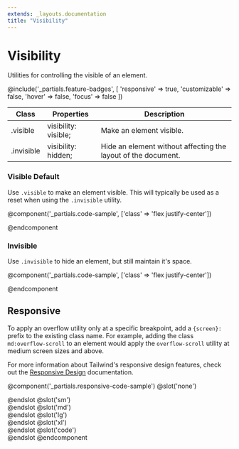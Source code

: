 ```yaml
---
extends: _layouts.documentation
title: "Visibility"
---
```


# Visibility


<div class="text-xl text-slate-light mb-4">
    Utilities for controlling the visible of an element.
</div>

@include('_partials.feature-badges', [
    'responsive' => true,
    'customizable' => false,
    'hover' => false,
    'focus' => false
])

<div class="border-t border-grey-lighter">
    <table class="w-full text-left" style="border-collapse: collapse;">
        <colgroup>
            <col class="w-1/5">
            <col class="w-1/4">
            <col>
        </colgroup>
        <thead>
          <tr>
              <th class="text-sm font-semibold text-grey-darker p-2 bg-grey-lightest">Class</th>
              <th class="text-sm font-semibold text-grey-darker p-2 bg-grey-lightest">Properties</th>
              <th class="text-sm font-semibold text-grey-darker p-2 bg-grey-lightest">Description</th>
          </tr>
        </thead>
        <tbody class="align-baseline">
            <tr>
                <td class="p-2 border-t border-smoke font-mono text-xs text-purple-dark">.visible</td>
                <td class="p-2 border-t border-smoke font-mono text-xs text-blue-dark">visibility: visible;</td>
                <td class="p-2 border-t border-smoke text-sm text-grey-darker">Make an element visible.</td>
            </tr>
            <tr>
                <td class="p-2 border-t border-smoke-light font-mono text-xs text-purple-dark">.invisible</td>
                <td class="p-2 border-t border-smoke-light font-mono text-xs text-blue-dark">visibility: hidden;</td>
                <td class="p-2 border-t border-smoke-light text-sm text-grey-darker">Hide an element without affecting the layout of the document.</td>
            </tr>
        </tbody>
    </table>
</div>


### Visible <span class="ml-2 font-semibold text-slate-light text-sm uppercase tracking-wide">Default</span>

Use `.visible` to make an element visible. This will typically be used as a reset when using the `.invisible` utility.

@component('_partials.code-sample', ['class' => 'flex justify-center'])
<div class="visible bg-smoke w-24 h-24 rounded-full"></div>
@endcomponent

### Invisible

Use `.invisible` to hide an element, but still maintain it's space.

@component('_partials.code-sample', ['class' => 'flex justify-center'])
<div class="invisible bg-smoke w-24 h-24 rounded-full"></div>
@endcomponent


## Responsive

To apply an overflow utility only at a specific breakpoint, add a `{screen}:` prefix to the existing class name. For example, adding the class `md:overflow-scroll` to an element would apply the `overflow-scroll` utility at medium screen sizes and above.

For more information about Tailwind's responsive design features, check out the [Responsive Design](/workflow/responsive-design) documentation.

@component('_partials.responsive-code-sample')
@slot('none')
<div class="flex justify-center">
    <div class="visible bg-smoke w-24 h-24 rounded-full"></div>
</div>
@endslot
@slot('sm')
<div class="flex justify-center">
    <div class="invisible bg-smoke w-24 h-24 rounded-full"></div>
</div>
@endslot
@slot('md')
<div class="flex justify-center">
    <div class="visible bg-smoke w-24 h-24 rounded-full"></div>
</div>
@endslot
@slot('lg')
<div class="flex justify-center">
    <div class="invisible bg-smoke w-24 h-24 rounded-full"></div>
</div>
@endslot
@slot('xl')
<div class="flex justify-center">
    <div class="visible bg-smoke w-24 h-24 rounded-full"></div>
</div>
@endslot
@slot('code')
<div class="none:visible sm:invisible md:visible lg:invisible xl:visible ..."></div>
@endslot
@endcomponent
